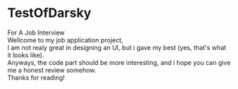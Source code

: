 # TestOfDarsky
For A Job Interview<br/>
Wellcome to my job application project,<br/>
I am not realy great in designing an UI, but i gave my best (yes, that's what it looks like).<br/>
Anyways, the code part should be more interesting, and i hope you can give me a honest review somehow.<br/>
Thanks for reading!<br/>
